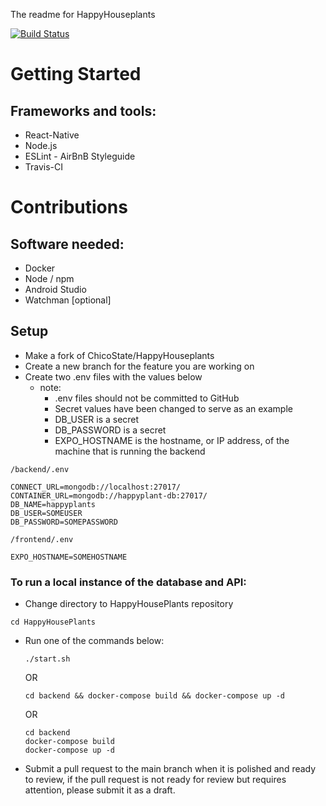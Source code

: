 The readme for HappyHouseplants

[![Build Status](https://travis-ci.org/maklh899/HappyHouseplants.svg?branch=main)](https://travis-ci.org/maklh899/HappyHouseplants)

# Getting Started
## Frameworks and tools:
- React-Native
- Node.js
- ESLint - AirBnB Styleguide
- Travis-CI


# Contributions
## Software needed:
- Docker
- Node / npm
- Android Studio
- Watchman [optional]


## Setup
- Make a fork of ChicoState/HappyHouseplants
- Create a new branch for the feature you are working on
- Create two .env files with the values below
    - note: 
        - .env files should not be committed to GitHub
        - Secret values have been changed to serve as an example
        - DB_USER is a secret
        - DB_PASSWORD is a secret
        - EXPO_HOSTNAME is the hostname, or IP address, of the machine that is running the backend

`/backend/.env`
```
CONNECT_URL=mongodb://localhost:27017/
CONTAINER_URL=mongodb://happyplant-db:27017/
DB_NAME=happyplants
DB_USER=SOMEUSER
DB_PASSWORD=SOMEPASSWORD
```
`/frontend/.env`
```
EXPO_HOSTNAME=SOMEHOSTNAME
```

### To run a local instance of the database and API:
- Change directory to HappyHousePlants repository

`cd HappyHousePlants`

- Run one of the commands below:
    
    ```
    ./start.sh
    ```
    
    OR
    
    ```
    cd backend && docker-compose build && docker-compose up -d
    ```
    
    OR
    ```
    cd backend
    docker-compose build
    docker-compose up -d
    ```

- Submit a pull request to the main branch when it is polished and ready to review, if the pull request is not ready for review but requires attention, please submit it as a draft.
